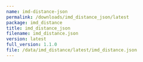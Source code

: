 ```yaml
---
name: imd-distance-json
permalink: /downloads/imd_distance_json/latest
package: imd_distance
title: imd_distance_json
filename: imd_distance.json
version: latest
full_version: 1.1.0
file: /data/imd_distance/latest/imd_distance.json
---
```

